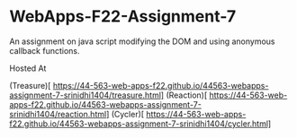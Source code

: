 # WebApps-F22-Assignment-7
An assignment on java script modifying the DOM and using anonymous callback functions.

Hosted At

(Treasure)[ https://44-563-web-apps-f22.github.io/44563-webapps-assignment-7-srinidhi1404/treasure.html]
(Reaction)[ https://44-563-web-apps-f22.github.io/44563-webapps-assignment-7-srinidhi1404/reaction.html]
(Cycler)[ https://44-563-web-apps-f22.github.io/44563-webapps-assignment-7-srinidhi1404/cycler.html]